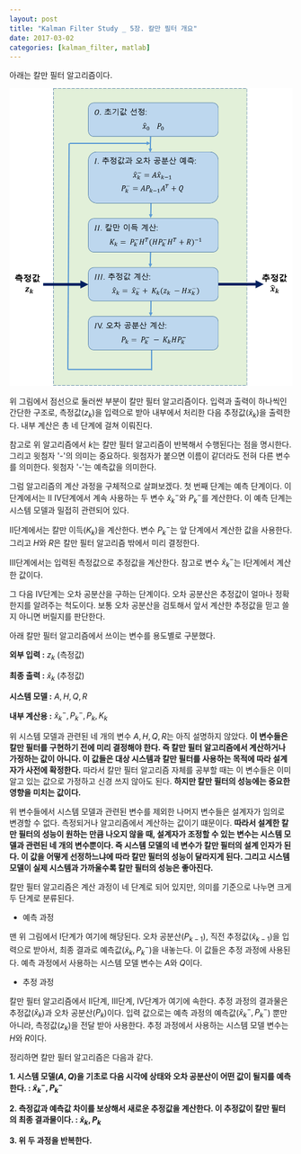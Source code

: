 ```yaml
---
layout: post
title: "Kalman Filter Study _ 5장. 칼만 필터 개요"
date: 2017-03-02
categories: [kalman_filter, matlab]
---
```


아래는 칼만 필터 알고리즘이다.  

![Kalman_algorithm](https://raw.githubusercontent.com/RoyalAzalea/RoyalAzalea.github.io/master/static/img/_posts/kalman-filter-study/Kalman_algorithm.PNG)  

위 그림에서 점선으로 둘러싼 부분이 칼만 필터 알고리즘이다. 입력과 출력이 하나씩인 간단한
구조로, 측정값($z_k$)을 입력으로 받아 내부에서 처리한 다음 추정값($\hat{x}_k$)을 출력한다.
내부 계산은 총 네 단계에 걸쳐 이뤄진다.  

참고로 위 알고리즘에서 $k$는 칼만 필터 알고리즘이 반복해서 수행된다는 점을 명시한다.
그리고 윗첨자 '-'의 의미는 중요하다. 윗첨자가 붙으면 이름이 같더라도 전혀 다른 변수를
의미한다. 윗첨자 '-'는 예측값을 의미한다.  

그럼 알고리즘의 계산 과정을 구체적으로 살펴보겠다. 첫 번째 단계는 예측 단계이다. 이
단계에서는 $\textrm{II}~\textrm{IV}$단계에서 계속 사용하는 두 변수
$\hat{x}_k^{-}$와 $P_k^{-}$를 계산한다. 이 예측 단계는 시스템 모델과 밀접히 관련되어
있다.  

$\textrm{II}$단계에서는 칼만 이득($K_k$)을 계산한다. 변수 $P_k^{-}$는 앞
단계에서 계산한 값을 사용한다. 그리고 $H$와 $R$은 칼만 필터 알고리즘 밖에서 미리
결정한다.  

$\textrm{III}$단계에서는 입력된 측정값으로 추정값을 계산한다. 참고로 변수
$\hat{x}_k^{-}$는 $\textrm{I}$단계에서 계산한 값이다.  

그 다음 $\textrm{IV}$단계는 오차 공분산을 구하는 단계이다. 오차 공분산은 추정값이 얼마나
정확한지를 알려주는 척도이다. 보통 오차 공분산을 검토해서 앞서 계산한 추정값을 믿고 쓸지
아니면 버릴지를 판단한다.  

아래 칼만 필터 알고리즘에서 쓰이는 변수를 용도별로 구분했다.  

**외부 입력 :** $z_k$ (측정값)  

**최종 출력 :** $\hat{x}_k$ (추정값)  

**시스템 모델 :** $A, H, Q, R$  

**내부 계산용 :** $\hat{x}_k^{-}, P_k^{-}, P_k, K_k$  

위 시스템 모델과 관련된 네 개의 변수 $A, H, Q, R$는 아직 설명하지 않았다.
**이 변수들은 칼만 필터를 구현하기 전에 미리 결정해야 한다. 즉 칼만 필터 알고리즘에서
계산하거나 가정하는 값이 아니다. 이 값들은 대상 시스템과 칼만 필터를 사용하는 목적에
따라 설계자가 사전에 확정한다.** 따라서 칼만 필터 알고리즘 자체를 공부할 때는 이
변수들은 이미 알고 있는 값으로 가정하고 신경 쓰지 않아도 된다. **하지만 칼만 필터의
성능에는 중요한 영향을 미치는 값이다.**  

위 변수들에서 시스템 모델과 관련된 변수를 제외한 나머지 변수들은 설계자가 임의로 변경할
수 없다. 측정되거나 알고리즘에서 계산하는 값이기 떄문이다. **따라서 설계한 칼만 필터의
성능이 원하는 만큼 나오지 않을 때, 설계자가 조정할 수 있는 변수는 시스템 모델과 관련된
네 개의 변수뿐이다. 즉 시스템 모델의 네 변수가 칼만 필터의 설계 인자가 된다. 이 값을
어떻게 선정하느냐에 따라 칼만 필터의 성능이 달라지게 된다. 그리고 시스템 모델이 실제
시스템과 가까울수록 칼만 필터의 성능은 좋아진다.**  

칼만 필터 알고리즘은 계산 과정이 네 단계로 되어 있지만, 의미를 기준으로 나누면 크게
두 단계로 분류된다.  

* 예측 과정  

맨 위 그림에서 $\textrm{I}$단계가 여기에 해당된다. 오차 공분산($P_{k-1}$), 직전 추정값($\hat{x}_{k-1}$)을 입력으로 받아서, 최종 결과로 예측값($\hat{x}_k, P_k^{-}$)을
내놓는다. 이 값들은 추정 과정에 사용된다. 예측 과정에서 사용하는 시스템 모델 변수는
$A$와 $Q$이다.  

* 추정 과정  

칼만 필터 알고리즘에서 $\textrm{II}$단계, $\textrm{III}$단계, $\textrm{IV}$단계가
여기에 속한다. 추정 과정의 결과물은 추정값($\hat{x}_k$)과 오차 공분산($P_k$)이다.
입력 값으로는 예측 과정의 예측값($\hat{x}_k^{-}, P_k^{-}$) 뿐만 아니라,
측정값($z_k$)을 전달 받아 사용한다. 추정 과정에서 사용하는 시스템 모델 변수는 $H$와
$R$이다.  

정리하면 칼만 필터 알고리즘은 다음과 같다.  

**1. 시스템 모델($A, Q$)을 기초로 다음 시각에 상태와 오차 공분산이 어떤 값이 될지를
예측한다. : $\hat{x}_k^{-}, P_k^{-}$**  

**2. 측정값과 예측값 차이를 보상해서 새로운 추정값을 계산한다. 이 추정값이 칼만 필터의
최종 결과물이다. : $\hat{x}_k, P_k$**  

**3. 위 두 과정을 반복한다.**
